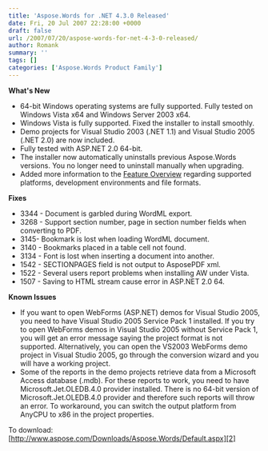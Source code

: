 ```yaml
---
title: 'Aspose.Words for .NET 4.3.0 Released'
date: Fri, 20 Jul 2007 22:28:00 +0000
draft: false
url: /2007/07/20/aspose-words-for-net-4-3-0-released/
author: Romank
summary: ''
tags: []
categories: ['Aspose.Words Product Family']
---
```


**What's New**

*   64-bit Windows operating systems are fully supported. Fully tested on Windows Vista x64 and Windows Server 2003 x64.
*   Windows Vista is fully supported. Fixed the installer to install smoothly.
*   Demo projects for Visual Studio 2003 (.NET 1.1) and Visual Studio 2005 (.NET 2.0) are now included.
*   Fully tested with ASP.NET 2.0 64-bit.
*   The installer now automatically uninstalls previous Aspose.Words versions. You no longer need to uninstall manually when upgrading.
*   Added more information to the [Feature Overview][1] regarding supported platforms, development environments and file formats.

**Fixes**

*   3344 - Document is garbled during WordML export.
*   3268 - Support section number, page in section number fields when converting to PDF.
*   3145- Bookmark is lost when loading WordML document.
*   3140 - Bookmarks placed in a table cell not found.
*   3134 - Font is lost when inserting a document into another.
*   1542 - SECTIONPAGES field is not output to AsposePDF xml.
*   1522 - Several users report problems when installing AW under Vista.
*   1507 - Saving to HTML stream cause error in ASP.NET 2.0 64.

**Known Issues**

*   If you want to open WebForms (ASP.NET) demos for Visual Studio 2005, you need to have Visual Studio 2005 Service Pack 1 installed. If you try to open WebForms demos in Visual Studio 2005 without Service Pack 1, you will get an error message saying the project format is not supported. Alternatively, you can open the VS2003 WebForms demo project in Visual Studio 2005, go through the conversion wizard and you will have a working project.
*   Some of the reports in the demo projects retrieve data from a Microsoft Access database (.mdb). For these reports to work, you need to have Microsoft.Jet.OLEDB.4.0 provider installed. There is no 64-bit version of Microsoft.Jet.OLEDB.4.0 provider and therefore such reports will throw an error. To workaround, you can switch the output platform from AnyCPU to x86 in the project properties.

To download: [http://www.aspose.com/Downloads/Aspose.Words/Default.aspx][2]




[1]: https://docs.aspose.com/display/diagramjava/How+to+Convert+a+Visio+Diagram
[2]: https://downloads.aspose.com/words




